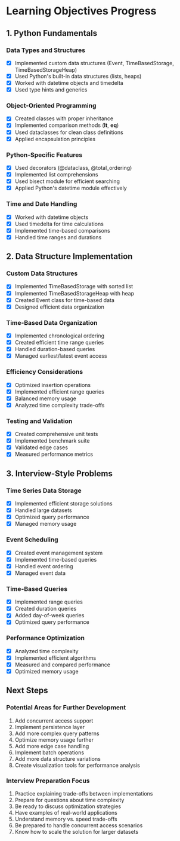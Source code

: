 # Learning Objectives Progress

## 1. Python Fundamentals

### Data Types and Structures
- [x] Implemented custom data structures (Event, TimeBasedStorage, TimeBasedStorageHeap)
- [x] Used Python's built-in data structures (lists, heaps)
- [x] Worked with datetime objects and timedelta
- [x] Used type hints and generics

### Object-Oriented Programming
- [x] Created classes with proper inheritance
- [x] Implemented comparison methods (__lt__, __eq__)
- [x] Used dataclasses for clean class definitions
- [x] Applied encapsulation principles

### Python-Specific Features
- [x] Used decorators (@dataclass, @total_ordering)
- [x] Implemented list comprehensions
- [x] Used bisect module for efficient searching
- [x] Applied Python's datetime module effectively

### Time and Date Handling
- [x] Worked with datetime objects
- [x] Used timedelta for time calculations
- [x] Implemented time-based comparisons
- [x] Handled time ranges and durations

## 2. Data Structure Implementation

### Custom Data Structures
- [x] Implemented TimeBasedStorage with sorted list
- [x] Implemented TimeBasedStorageHeap with heap
- [x] Created Event class for time-based data
- [x] Designed efficient data organization

### Time-Based Data Organization
- [x] Implemented chronological ordering
- [x] Created efficient time range queries
- [x] Handled duration-based queries
- [x] Managed earliest/latest event access

### Efficiency Considerations
- [x] Optimized insertion operations
- [x] Implemented efficient range queries
- [x] Balanced memory usage
- [x] Analyzed time complexity trade-offs

### Testing and Validation
- [x] Created comprehensive unit tests
- [x] Implemented benchmark suite
- [x] Validated edge cases
- [x] Measured performance metrics

## 3. Interview-Style Problems

### Time Series Data Storage
- [x] Implemented efficient storage solutions
- [x] Handled large datasets
- [x] Optimized query performance
- [x] Managed memory usage

### Event Scheduling
- [x] Created event management system
- [x] Implemented time-based queries
- [x] Handled event ordering
- [x] Managed event data

### Time-Based Queries
- [x] Implemented range queries
- [x] Created duration queries
- [x] Added day-of-week queries
- [x] Optimized query performance

### Performance Optimization
- [x] Analyzed time complexity
- [x] Implemented efficient algorithms
- [x] Measured and compared performance
- [x] Optimized memory usage

## Next Steps

### Potential Areas for Further Development
1. Add concurrent access support
2. Implement persistence layer
3. Add more complex query patterns
4. Optimize memory usage further
5. Add more edge case handling
6. Implement batch operations
7. Add more data structure variations
8. Create visualization tools for performance analysis

### Interview Preparation Focus
1. Practice explaining trade-offs between implementations
2. Prepare for questions about time complexity
3. Be ready to discuss optimization strategies
4. Have examples of real-world applications
5. Understand memory vs. speed trade-offs
6. Be prepared to handle concurrent access scenarios
7. Know how to scale the solution for larger datasets 